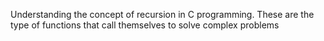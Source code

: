 Understanding the concept of recursion in C programming.
These are the type of functions that call themselves to solve complex problems
